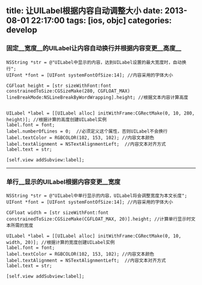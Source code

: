 title: 让UILabel根据内容自动调整大小
date: 2013-08-01 22:17:00
tags: [ios, objc]
categories: develop
---

### 固定__宽度__的UILabel让内容自动换行并根据内容变更__高度__

```objc
NSString *str = @"UILabel中显示的内容，达到UILabel设置的最大宽度时，自动换行";
UIFont *font = [UIFont systemFontOfSize:14]; //内容采用的字体大小

CGFloat height = [str sizeWithFont:font constrainedToSize:CGSizeMake(280, CGFLOAT_MAX) lineBreakMode:NSLineBreakByWordWrapping].height; //根据文本内容计算高度


UILabel *label = [[UILabel alloc] initWithFrame:CGRectMake(0, 10, 280, height)]; //根据计算的高度创建UILabel实例
label.font = font;
label.numberOfLines = 0;  //必须定义这个属性，否则UILabel不会换行
label.textColor = RGBCOLOR(102, 153, 102); //内容文本颜色
label.textAlignment = NSTextAlignmentLeft;  //内容文本对齐方式
label.text = str;

[self.view addSubview:label]; 
```

***

### __单行__显示的UILabel根据内容变更__宽度__

```objc
NSString *str = @"UILabel中单行显示的内容，UILabel将会调整宽度为本文长度";
UIFont *font = [UIFont systemFontOfSize:14]; //内容采用的字体大小

CGFloat width = [str sizeWithFont:font constrainedToSize:CGSizeMake(CGFLOAT_MAX, 20)].height; //计算单行显示时文本所需的宽度

UILabel *label = [[UILabel alloc] initWithFrame:CGRectMake(0, 10, width, 20)]; //根据计算的宽度创建UILabel实例
label.font = font;
label.textColor = RGBCOLOR(102, 153, 102); //内容文本颜色
label.textAlignment = NSTextAlignmentLeft;  //内容文本对齐方式
label.text = str;

[self.view addSubview:label];
```
